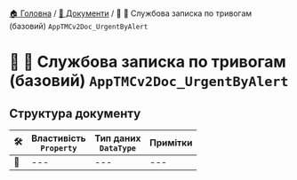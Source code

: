 ﻿[🏠 Головна](../README.MD) / [📕 Документи](./README.MD) / 🚧 📕 Службова записка по тривогам (базовий) `AppTMCv2Doc_UrgentByAlert`

# 🚧 📕 Службова записка по тривогам (базовий) `AppTMCv2Doc_UrgentByAlert`

## Структура документу

|🛠️| Властивість </br> `Property` | Тип даних </br> `DataType` | Примітки |
|---|---|---|---|
|🚧|---|---|---|